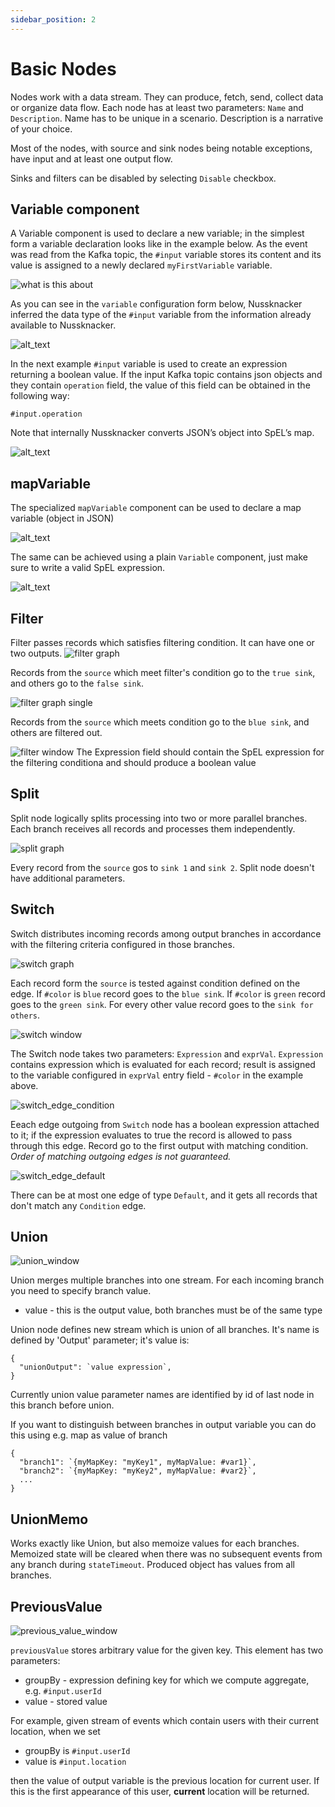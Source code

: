 ```yaml
---
sidebar_position: 2
---
```


# Basic Nodes

Nodes work with a data stream. They can produce, fetch, send, collect data or organize data flow. Each node has at least two parameters: `Name` and `Description`. Name has to be unique in a scenario. Description is a narrative of your choice.  

Most of the nodes, with source and sink nodes being notable exceptions, have input and at least one output flow.

Sinks and filters can be disabled by selecting `Disable` checkbox. 


## Variable component

A Variable component is used to declare a new variable; in the simplest form a variable declaration looks like in the example  below. As the event was read from the Kafka topic, the `#input` variable stores its content and  its value is assigned to a newly declared `myFirstVariable` variable. 


![what is this about](img/variableDeclarationInScenario.png "Scenario with variable declaration")


As you can see in the `variable` configuration form below, Nussknacker inferred the data type of the `#input` variable from the information already available to Nussknacker. 

![alt_text](img/variableDeclarationForm.png "Variable declaration form")


In the next example `#input` variable is used to create an expression returning a boolean value. If the input Kafka topic contains json objects and they contain `operation` field, the value of this field can be obtained in the following way: 


`#input.operation` 

Note that internally Nussknacker converts JSON’s object into SpEL’s map. 



![alt_text](img/simpleExpression.png "image_tooltip")


## mapVariable 

The specialized `mapVariable` component can be used to declare a map variable (object in JSON)


![alt_text](img/mapVariableMapForm.png "mapVariable form")


The same can be achieved using a plain `Variable` component, just make sure to write a valid SpEL expression. 


![alt_text](img/mapVariableBasicForm.png "mapVariable declaration using a plan Variable component")

## Filter 
   
Filter passes records which satisfies filtering condition. It can have one or two outputs. 
![filter graph](img/filter_graph.png)

Records from the `source` which meet filter's condition go to the `true sink`, and others go to the `false sink`. 

![filter graph single](img/filter_graph_single.png)

Records from the `source` which meets condition go to the `blue sink`, and others are filtered out. 

![filter window](img/filter_window.png)
The Expression field should contain the SpEL expression for the filtering conditiona and should produce a boolean value

## Split 
 
Split node logically splits processing into two or more parallel branches. Each branch receives all records and processes them independently. 

![split graph](img/split_graph.png)

Every record from the `source` gos to `sink 1` and `sink 2`. Split node doesn't have additional parameters.



## Switch
   
Switch distributes incoming records among output branches in accordance with the filtering criteria configured in those branches.
 
![switch graph](img/switch_graph.png)

Each record form the `source` is tested against condition defined on the edge. If `#color` is `blue` record goes to the `blue sink`.  If `#color` is `green` record goes to the `green sink`. For every other value record goes to the `sink for others`.

![switch window](img/switch_window.png)

The Switch node takes two parameters: `Expression` and `exprVal`. `Expression` contains expression which is evaluated for each record; result is assigned to the variable configured in `exprVal` entry field - `#color` in the example above.
 
![switch_edge_condition](img/switch_edge_condition.png)

Eeach edge outgoing from `Switch` node has a boolean expression attached to it; if the expression evaluates to true the record is allowed to pass through this edge. Record go to the first output with matching condition. *Order of matching outgoing edges is not guaranteed.*

![switch_edge_default](img/switch_edge_default.png)

There can be at most one edge of type `Default`, and it gets all records that don't match any `Condition` edge. 


## Union

![union_window](img/union_window.png)

Union merges multiple branches into one stream. For each incoming branch you need to specify branch value.
- value - this is the output value, both branches must be of the same type

Union node defines new stream which is union of all branches. It's name is defined by 'Output' parameter; it's value is: 
```$json
{
  "unionOutput": `value expression`,
}
```  
Currently union value parameter names are identified by id of last node in this branch before union.

If you want to distinguish between branches in output variable you can do this using e.g. map as value of branch
```$json
{
  "branch1": `{myMapKey: "myKey1", myMapValue: #var1}`,
  "branch2": `{myMapKey: "myKey2", myMapValue: #var2}`,
  ...
}
```     
     
## UnionMemo

Works exactly like Union, but also memoize values for each branches. Memoized state will be cleared when there was no
subsequent events from any branch during `stateTimeout`. Produced object has values from all branches.


## PreviousValue

![previous_value_window](img/previous_value_window.png)

`previousValue` stores arbitrary value for the given key. This element has two parameters:
- groupBy - expression defining key for which we compute aggregate, e.g. `#input.userId`
- value - stored value

For example, given stream of events which contain users with their current location, when we set 
- groupBy is `#input.userId`
- value is `#input.location`

then the value of output variable is the previous location for current user. If this is the first appearance of this user, **current** location will be returned.
